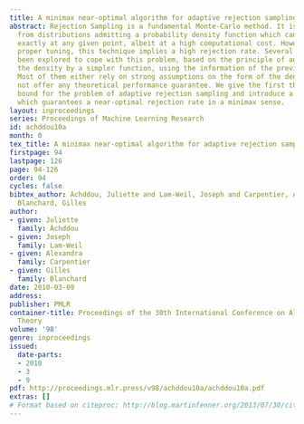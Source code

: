 ```yaml
---
title: A minimax near-optimal algorithm for adaptive rejection sampling
abstract: Rejection Sampling is a fundamental Monte-Carlo method. It is used to sample
  from distributions admitting a probability density function which can be evaluated
  exactly at any given point, albeit at a high computational cost. However, without
  proper tuning, this technique implies a high rejection rate. Several methods have
  been explored to cope with this problem, based on the principle of adaptively estimating
  the density by a simpler function, using the information of the previous samples.
  Most of them either rely on strong assumptions on the form of the density, or do
  not offer any theoretical performance guarantee. We give the first theoretical lower
  bound for the problem of adaptive rejection sampling and introduce a new algorithm
  which guarantees a near-optimal rejection rate in a minimax sense.
layout: inproceedings
series: Proceedings of Machine Learning Research
id: achddou10a
month: 0
tex_title: A minimax near-optimal algorithm for adaptive rejection sampling
firstpage: 94
lastpage: 126
page: 94-126
order: 94
cycles: false
bibtex_author: Achddou, Juliette and Lam-Weil, Joseph and Carpentier, Alexandra and
  Blanchard, Gilles
author:
- given: Juliette
  family: Achddou
- given: Joseph
  family: Lam-Weil
- given: Alexandra
  family: Carpentier
- given: Gilles
  family: Blanchard
date: 2010-03-09
address: 
publisher: PMLR
container-title: Proceedings of the 30th International Conference on Algorithmic Learning
  Theory
volume: '98'
genre: inproceedings
issued:
  date-parts:
  - 2010
  - 3
  - 9
pdf: http://proceedings.mlr.press/v98/achddou10a/achddou10a.pdf
extras: []
# Format based on citeproc: http://blog.martinfenner.org/2013/07/30/citeproc-yaml-for-bibliographies/
---
```

